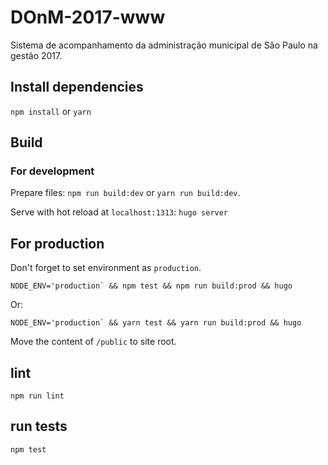 # DOnM-2017-www
Sistema de acompanhamento da administração municipal de São Paulo na gestão 2017.

## Install dependencies

`npm install` or `yarn`

## Build

### For development

Prepare files: `npm run build:dev` or `yarn run build:dev`.

Serve with hot reload at `localhost:1313`: `hugo server`

## For production

Don't forget to set environment as `production`.

```
NODE_ENV='production` && npm test && npm run build:prod && hugo
```

Or:

```
NODE_ENV='production` && yarn test && yarn run build:prod && hugo
```

Move the content of `/public` to site root.

## lint

`npm run lint`

## run tests

`npm test`
